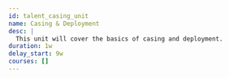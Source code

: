 ```yaml
---
id: talent_casing_unit
name: Casing & Deployment
desc: |
  This unit will cover the basics of casing and deployment.
duration: 1w
delay_start: 9w
courses: []
---
```

